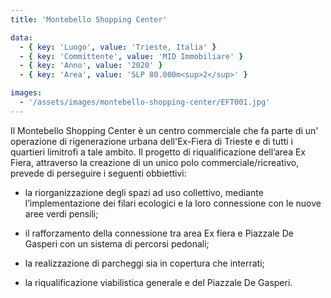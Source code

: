 ```yaml
---
title: 'Montebello Shopping Center'

data:
  - { key: 'Luogo', value: 'Trieste, Italia' }
  - { key: 'Committente', value: 'MID Immobiliare' }
  - { key: 'Anno', value: '2020' }
  - { key: 'Area', value: 'SLP 80.000m<sup>2</sup>' }

images:
  - '/assets/images/montebello-shopping-center/EFT001.jpg'
---
```


Il Montebello Shopping Center è un centro commerciale che fa parte di un' operazione di
rigenerazione urbana dell'Ex-Fiera di Trieste e di tutti i quartieri limitrofi a tale ambito. Il
progetto di riqualificazione dell’area Ex Fiera, attraverso la creazione di un unico polo
commerciale/ricreativo, prevede di perseguire i seguenti obbiettivi:

* la riorganizzazione degli spazi ad uso collettivo, mediante l’implementazione dei filari ecologici
  e la loro connessione con le nuove aree verdi pensili;

* il rafforzamento della connessione tra area Ex fiera e Piazzale De Gasperi con un sistema di
  percorsi pedonali;

* la realizzazione di parcheggi sia in copertura che interrati;

* la riqualificazione viabilistica generale e del Piazzale De Gasperi.
